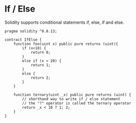 # If / Else
Solidity supports conditional statements if, else, if and else.

```solidity
pragma solidity ^0.8.13;

contract IfElse {
    function foo(uint x) public pure returns (uint){
        if (x<10) {
            return 0;
        }
        else if (x < 20) {
            return 1;
        }
        else {
            return 2;
        }
    }
    
    function ternary(uint _x) public pure returns (uint) {
        // shorthand way to write if / else statement
        // the "?" operator is called the ternary operator
        return _x < 10 ? 1: 2; 
    }
}
```
